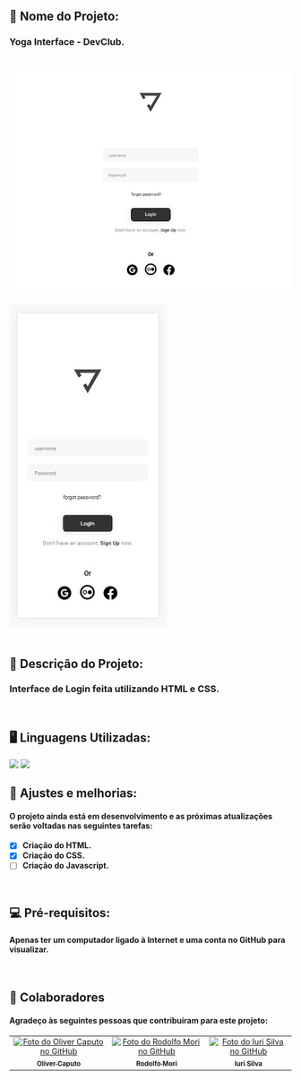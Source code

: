 <h2>🚀 Nome do Projeto:</h2>

<h3>Yoga Interface - DevClub.</h3> 

<br>

<img src="./assets/yoga-01.jpg" alt="yoga-interface imagem">

<br>
<br>

<img src="./assets/yoga-03.jpg" alt="yoga-interface imagem">

<br>
<br>

<h2>📝 Descrição do Projeto:</h2>

<h3>Interface de Login feita utilizando HTML e CSS.</h3>

<br>

<h2>🖥️ Linguagens Utilizadas:</h2>

<img src="https://img.shields.io/badge/HTML5-E34F26?style=for-the-badge&logo=html5&logoColor=white" />
<img src="https://img.shields.io/badge/CSS3-1572B6?style=for-the-badge&logo=css3&logoColor=white" />

<br>

<h2>🧰 Ajustes e melhorias:</h2>

<h4>O projeto ainda está em desenvolvimento e as próximas atualizações serão voltadas nas seguintes tarefas:</h4>

- [x] <b>Criação do HTML.</b>
- [x] <b>Criação do CSS.</b>
- [ ] <b>Criação do Javascript.</b>

<br>

<h2>💻 Pré-requisitos:</h2>

<h4>Apenas ter um computador ligado à Internet e uma conta no GitHub para visualizar.</h3>

<br>

<h2>🤝 Colaboradores</h2>

<h4>Agradeço às seguintes pessoas que contribuíram para este projeto:</h4>

<table>
  <tr>
    <td align="center">
      <a href="https://github.com/olivercaputo">
        <img src="https://avatars.githubusercontent.com/u/98890774?v=4" width="100px;" alt="Foto do Oliver Caputo no GitHub"/><br>
        <sub>
          <b>Oliver Caputo</b>
        </sub>
      </a>
      </td>
    <td align="center">
      <a href="https://www.github.com/rodolfomori" target="_blank">
        <img src="https://avatars.githubusercontent.com/u/47903440?v=4" width="100px;" alt="Foto do Rodolfo Mori no GitHub"/><br>
        <sub>
          <b>Rodolfo Mori</b>
        </sub>
      </a>
      </td>
        <td align="center">
      <a href="https://www.github.com/iuricode" target="blank">
        <img src="https://avatars3.githubusercontent.com/u/31936044"
        width="100px;" alt="Foto do Iuri Silva no GitHub"/><br>
        <sub>
          <b>Iuri Silva</b>
        </sub>
      </a>
    </td>
  </tr>
</table>
